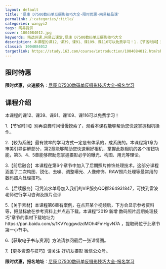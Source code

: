 ```yaml
---
layout: default
title: '尼康 D7500数码单反摄影技巧大全-限时优惠-网易精品课'
permalink: /:categories/:title/
categories: wangyi2
tags: 网易提供
cover: 1004084012.jpg
keywords: 精选网课,网易云课堂,尼康 D7500数码单反摄影技巧大全
description: 本课程的课12、课39、课91、课109、课116可以免费学习！1.【节省时间】别再浪费时间慢慢摸索了，观看本课程能够帮
classid: 1004084012
targetlink: https://study.163.com/course/introduction/1004084012.htm?share=1&shareId=1025206652&utm_campaign=share&utm_medium=iphoneShare&utm_source=&utm_u=1025206652
---
```


## 限时特惠

**限时优惠，火速报名**：[尼康 D7500数码单反摄影技巧大全-报名学习](https://study.163.com/course/introduction/1004084012.htm?share=1&shareId=1025206652&utm_campaign=share&utm_medium=iphoneShare&utm_source=&utm_u=1025206652)

## 课程介绍

本课程的课12、课39、课91、课109、课116可以免费学习！



1.【节省时间】别再浪费时间慢慢摸索了，观看本课程能够帮助您快速掌握相机操作。



2.【较为系统】最有效率的学习方式一定是有体系的，成系统的。本课程第1章为审美引导讲解部分，第2章能够帮助您快速用好相机，掌握此款相机的各个按钮功能，第3、4、5章能够帮助您掌握摄影必学的曝光、构图、用光等理论。



3.【前后融合】本课程在第6个章节中加入了后期照片修饰处理技术，这部分课程涵盖了二次构图、锐化、去噪、调整曝光、人像修饰、RAW照片处理等最常用的数码照片处理技巧。



4.【后续服务】可凭流水单号加入我们的VIP服务QQ群264931847，可找到雷波老师进行学习咨询及照片点评



5.【关于素材】本课程第6章有案例，在点开某个视频后，下方会显示参考资料等，把鼠标放在参考资料上并点击下载。本课程"2019 新增  数码照片后期处理技巧"章节的素材下载地址为https://pan.baidu.com/s/1KVYcggwdzdMOh4FmHgvN7A ，提取码位于此章节第一小节中。



6.【获取电子书与资源】方法请参阅最后一张详情图。



7.【更多资源与技巧】请关注  好机友摄影  微信公众号。

**限时优惠，报名地址**：[尼康 D7500数码单反摄影技巧大全-报名学习](https://study.163.com/course/introduction/1004084012.htm?share=1&shareId=1025206652&utm_campaign=share&utm_medium=iphoneShare&utm_source=&utm_u=1025206652)

